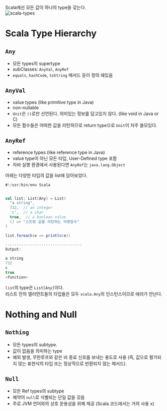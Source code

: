 Scala에선 모든 값이 하나의 type을 갖는다.  
![scala-types](https://user-images.githubusercontent.com/31606119/79055975-85c88c80-7c8c-11ea-8a48-068320ebe487.png)

# Scala Type Hierarchy
## ```Any```
- 모든 types의 supertype
- subClasses: ```AnyVal```, ```AnyRef```
- ```equals```, ```hashCode```, ```toString``` 메서드 등이 정의 돼있음

## ```AnyVal```
- value types (like primitive type in Java)
- non-nullable
- ```Unit```은 ```()```로만 선언된다. 의미있는 정보를 담고있지 않다. (like void in Java or C)
- 모든 함수들은 어떠한 값을 리턴하므로 return type으로 ```Unit```이 자주 쓸모있다. 

## ```AnyRef```
- reference types (like reference type in Java)
- value type이 아닌 모든 타입, User-Defined type 포함
- 자바 실행 환경에서 사용된다면 ```AnyRef```는 ```java.lang.Object```


아래는 다양한 타입의 값을 list에 담아보았다.
```scala
#!/usr/bin/env Scala


val list: List[Any] = List(
  "a string",
  732,  // an integer
  'c',  // a char
  true,  // a boolean value
  () => "스트링 값을 리턴하는 익명함수"
)

list.foreach(e => println(e))

----------------------------------
Output:

a string
732
c
true
<function>
```
```list```의 type은 ```List[Any]```이다.  
리스트 안의 엘러먼트들의 타입들은 모두 ```scala.Any```의 인스턴스이므로 에러가 안난다.


# Nothing and Null
## ```Nothing```
- 모든 types의 subtype.
- 값이 없음을 의미하는 type
- 예외 발생, 무한루프와 같은 비 종료 신호를 보내는 용도로 사용 (즉, 값으로 평가되지 않는 표현식의 타입 또는 정상적으로 반환되지 않는 메서드).

## ```Null```
- 모든 Ref types의 subtype
- 예약어 ```null```로 식별되는 단일 값을 갖음
- 주로 JVM 언어와의 상호 운용성을 위해 제공 (Scala 코드에서는 거의 사용 x)
